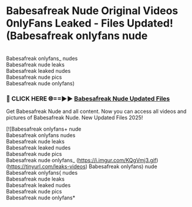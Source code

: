 # Babesafreak Nude Original Videos 0nlyFans Leaked - Files Updated! (Babesafreak onlyfans nude<br>
<br>
Babesafreak onlyfans_ nudes<br>
Babesafreak nude leaks<br>
Babesafreak leaked nudes<br>
Babesafreak nude pics<br>
Babesafreak nude onlyfans)

<h3>🔴 CLICK HERE 🌐==►► <a href="https://tinyurl.com/leaks-videos" rel="nofollow">Babesafreak Nude Updated Files</a></h3>

Get Babesafreak Nude and all content. Now you can access all videos and pictures of Babesafreak Nude. New Updated Files 2025!

[![Babesafreak onlyfans+ nude<br>
Babesafreak onlyfans nudes<br>
Babesafreak nude leaks<br>
Babesafreak leaked nudes<br>
Babesafreak nude pics<br>
Babesafreak nude onlyfans_
(https://i.imgur.com/KQgVmj3.gif)(https://tinyurl.com/leaks-videos)
Babesafreak onlyfans) nude<br>
Babesafreak onlyfans{ nudes<br>
Babesafreak nude leaks<br>
Babesafreak leaked nudes<br>
Babesafreak nude pics<br>
Babesafreak nude onlyfans*